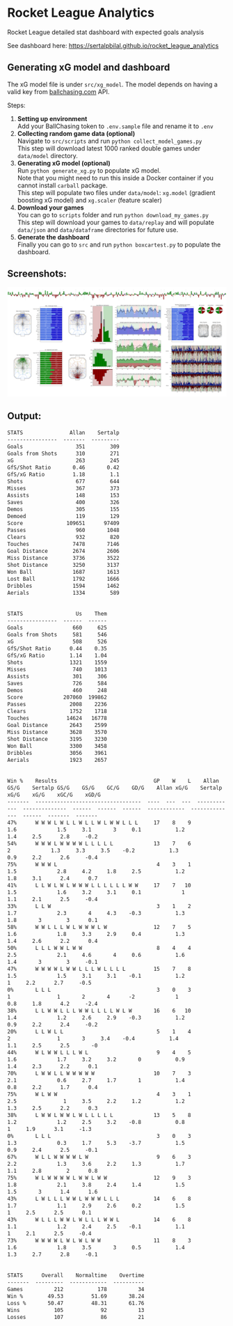 # Rocket League Analytics
Rocket League detailed stat dashboard with expected goals analysis

See dashboard here: https://sertalpbilal.github.io/rocket_league_analytics

## Generating xG model and dashboard

The xG model file is under `src/xg_model`.
The model depends on having a valid key from [ballchasing.com]() API.

Steps:
1. **Setting up environment**  
   Add your BallChasing token to `.env.sample` file and rename it to `.env`
2. **Collecting random game data (optional)**  
   Navigate to `src/scripts` and run `python collect_model_games.py`  
   This step will download latest 1000 ranked double games under `data/model` directory.
3. **Generating xG model (optional)**  
   Run `python generate_xg.py` to populate xG model.  
   Note that you might need to run this inside a Docker container if you cannot install `carball` package.  
   This step will populate two files under `data/model`: `xg.model` (gradient boosting xG model) and `xg.scaler` (feature scaler)
4. **Download your games**  
   You can go to `scripts` folder and run `python download_my_games.py`  
   This step will download your games to `data/replay` and will populate `data/json` and `data/dataframe` directories for future use.
5. **Generate the dashboard**  
   Finally you can go to `src` and run `python boxcartest.py` to populate the dashboard.

## Screenshots:
![full_canvas.png](https://raw.githubusercontent.com/sertalpbilal/rocket_league_analytics/main/full_canvas.png)

## Output:
```
STATS               Allan    Sertalp
----------------  -------  ---------
Goals                 351        309
Goals from Shots      310        271
xG                    263        245
GfS/Shot Ratio       0.46       0.42
GfS/xG Ratio         1.18        1.1
Shots                 677        644
Misses                367        373
Assists               148        153
Saves                 400        326
Demos                 305        155
Demoed                119        129
Score              109651      97409
Passes                960       1048
Clears                932        820
Touches              7478       7146
Goal Distance        2674       2606
Miss Distance        3736       3522
Shot Distance        3250       3137
Won Ball             1687       1613
Lost Ball            1792       1666
Dribbles             1594       1462
Aerials              1334        589


STATS                 Us    Them
----------------  ------  ------
Goals                660     625
Goals from Shots     581     546
xG                   508     526
GfS/Shot Ratio      0.44    0.35
GfS/xG Ratio        1.14    1.04
Shots               1321    1559
Misses               740    1013
Assists              301     306
Saves                726     584
Demos                460     248
Score             207060  199862
Passes              2008    2236
Clears              1752    1718
Touches            14624   16778
Goal Distance       2643    2599
Miss Distance       3628    3570
Shot Distance       3195    3230
Won Ball            3300    3458
Dribbles            3056    3961
Aerials             1923    2657


Win %    Results                               GP    W    L    Allan GS/G    Sertalp GS/G    GS/G    GC/G    GD/G    Allan xG/G    Sertalp xG/G    xG/G    xGC/G    xGD/G
-------  ----------------------------------  ----  ---  ---  ------------  --------------  ------  ------  ------  ------------  --------------  ------  -------  -------
47%      W W W L W L L W L L W L W W L L L     17    8    9           1.6             1.5     3.1       3     0.1           1.2             1.4     2.5      2.8     -0.2
54%      W W W L W W W W L L L L L             13    7    6             2             1.3     3.3     3.5    -0.2           1.3             0.9     2.2      2.6     -0.4
75%      W W W L                                4    3    1           1.5             2.8     4.2     1.8     2.5           1.2             1.8     3.1      2.4      0.7
41%      L L W L W L W W W L L L L L L W W     17    7   10           1.5             1.6     3.2     3.1     0.1             1             1.1     2.1      2.5     -0.4
33%      L L W                                  3    1    2           1.7             2.3       4     4.3    -0.3           1.3             1.8       3        3      0.1
58%      W W L L L W L W W W L W               12    7    5           1.6             1.8     3.3     2.9     0.4           1.3             1.4     2.6      2.2      0.4
50%      L L L W W L W W                        8    4    4           2.5             2.1     4.6       4     0.6           1.6             1.4       3        3     -0.1
47%      W W W W L W W L L L W L L L L         15    7    8           1.5             1.5     3.1     3.1    -0.1           1.2               1     2.2      2.7     -0.5
0%       L L L                                  3    0    3             1               1       2       4      -2             1             0.8     1.8      4.2     -2.4
38%      L L W W L L L W W L L L L W L W       16    6   10           1.4             1.2     2.6     2.9    -0.3           1.2             0.9     2.2      2.4     -0.2
20%      L L W L L                              5    1    4             2               1       3     3.4    -0.4           1.4             1.1     2.5      2.5       -0
44%      W L W W L L L W L                      9    4    5           1.6             1.7     3.2     3.2       0           0.9             1.4     2.3      2.2      0.1
70%      L W W L L W W W W W                   10    7    3           2.1             0.6     2.7     1.7       1           1.4             0.8     2.2      1.7      0.4
75%      W L W W                                4    3    1           2.5               1     3.5     2.2     1.2           1.2             1.3     2.5      2.2      0.3
38%      L W W L W W L W L L L L L             13    5    8           1.2             1.2     2.5     3.2    -0.8           0.8               1     1.9      3.1     -1.3
0%       L L L                                  3    0    3           1.3             0.3     1.7     5.3    -3.7           1.5             0.9     2.4      2.5     -0.1
67%      W L L W W W W L W                      9    6    3           2.2             1.3     3.6     2.2     1.3           1.7             1.1     2.8        2      0.8
75%      W L W W W W L W W L W W               12    9    3           1.8             2.1     3.8     2.4     1.4           1.5             1.5       3      1.4      1.6
43%      L W L L L W W L W W W L L L           14    6    8           1.7             1.1     2.9     2.6     0.2           1.5               1     2.5      2.5      0.1
43%      W L L L W W L W L L L W W L           14    6    8           1.1             1.2     2.4     2.5    -0.1           1.1               1     2.1      2.5     -0.4
73%      W W W W L W L W L W W                 11    8    3           1.6             1.8     3.5       3     0.5           1.4             1.3     2.7      2.8     -0.1


STATS      Overall    Normaltime    Overtime
-------  ---------  ------------  ----------
Games          212           178          34
Win %        49.53         51.69       38.24
Loss %       50.47         48.31       61.76
Wins           105            92          13
Losses         107            86          21
```

